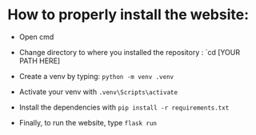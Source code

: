 # How to properly install the website:

- Open cmd

- Change directory to where you installed the repository : `cd [YOUR PATH HERE]

- Create a venv by typing: `python -m venv .venv`

- Activate your venv with `.venv\Scripts\activate`

- Install the dependencies with `pip install -r requirements.txt`

- Finally, to run the website, type `flask run`
